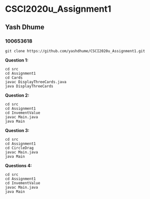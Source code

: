 # CSCI2020u_Assignment1
## Yash Dhume
### 100653618

```
git clone https://github.com/yashdhume/CSCI2020u_Assignment1.git
```

**Question 1:**

``` 
cd src
cd Assignment1
cd Cards
javac DisplayThreeCards.java
java DisplayThreeCards 
```

**Question 2:**
```
cd src
cd Assignment1
cd InvementValue
javac Main.java
java Main
```
**Question 3:**
```
cd src
cd Assignment1
cd CircleDrag
javac Main.java
java Main
```
**Questions 4:**
```
cd src
cd Assignment1
cd InvementValue
javac Main.java
java Main
```
